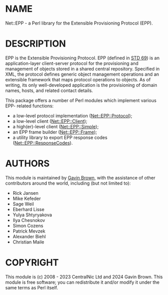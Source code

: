 # NAME

Net::EPP - a Perl library for the Extensible Provisioning Protocol (EPP).

# DESCRIPTION

EPP is the Extensible Provisioning Protocol. EPP (defined in
[STD 69](https://www.rfc-editor.org/info/std69)) is an application-layer
client-server protocol for the provisioning and management of objects stored in
a shared central repository. Specified in XML, the protocol defines generic
object management operations and an extensible framework that maps protocol
operations to objects. As of writing, its only well-developed application is the
provisioning of domain names, hosts, and related contact details.

This package offers a number of Perl modules which implement various EPP-
related functions:

- a low-level protocol implementation ([Net::EPP::Protocol](https://metacpan.org/pod/Net%3A%3AEPP%3A%3AProtocol));
- a low-level client ([Net::EPP::Client](https://metacpan.org/pod/Net%3A%3AEPP%3A%3AClient));
- a high(er)-level client ([Net::EPP::Simple](https://metacpan.org/pod/Net%3A%3AEPP%3A%3ASimple));
- an EPP frame builder ([Net::EPP::Frame](https://metacpan.org/pod/Net%3A%3AEPP%3A%3AFrame));
- a utility library to export EPP response codes
([Net::EPP::ResponseCodes](https://metacpan.org/pod/Net%3A%3AEPP%3A%3AResponseCodes)).

# AUTHORS

This module is maintained by [Gavin Brown](https://metacpan.org/author/GBROWN),
with the assistance of other contributors around the world, including (but not
limited to):

- Rick Jansen
- Mike Kefeder
- Sage Weil
- Eberhard Lisse
- Yulya Shtyryakova
- Ilya Chesnokov
- Simon Cozens
- Patrick Mevzek
- Alexander Biehl
- Christian Maile

# COPYRIGHT

This module is (c) 2008 - 2023 CentralNic Ltd and 2024 Gavin Brown. This module
is free software; you can redistribute it and/or modify it under the same terms
as Perl itself.
